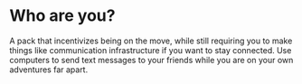 # Who are you?

A pack that incentivizes being on the move, while still requiring you to make things like communication infrastructure if you want to stay connected. Use computers to send text messages to your friends while you are on your own adventures far apart.
